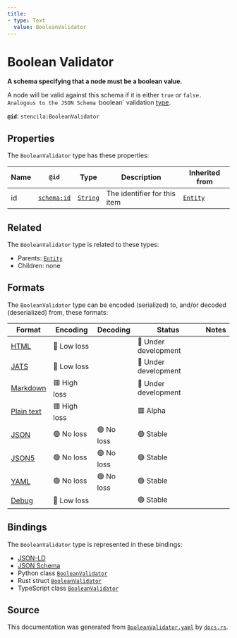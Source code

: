 ```yaml
---
title:
- type: Text
  value: BooleanValidator
---
```


# Boolean Validator

**A schema specifying that a node must be a boolean value.**

A node will be valid against this schema if it is either `true` or `false.
Analogous to the JSON Schema `boolean` validation [type](https://json-schema.org/draft/2019-09/json-schema-validation.html#rfc.section.6.1.1).


**`@id`**: `stencila:BooleanValidator`

## Properties

The `BooleanValidator` type has these properties:

| Name | `@id`                                | Type                                                               | Description                  | Inherited from                                                      |
| ---- | ------------------------------------ | ------------------------------------------------------------------ | ---------------------------- | ------------------------------------------------------------------- |
| id   | [`schema:id`](https://schema.org/id) | [`String`](https://stencila.dev/docs/reference/schema/data/string) | The identifier for this item | [`Entity`](https://stencila.dev/docs/reference/schema/other/entity) |

## Related

The `BooleanValidator` type is related to these types:

- Parents: [`Entity`](https://stencila.dev/docs/reference/schema/other/entity)
- Children: none

## Formats

The `BooleanValidator` type can be encoded (serialized) to, and/or decoded (deserialized) from, these formats:

| Format                                                           | Encoding       | Decoding     | Status                 | Notes |
| ---------------------------------------------------------------- | -------------- | ------------ | ---------------------- | ----- |
| [HTML](https://stencila.dev/docs/reference/formats/{name})       | 🔷 Low loss     |              | 🚧 Under development    |       |
| [JATS](https://stencila.dev/docs/reference/formats/{name})       | 🔷 Low loss     |              | 🚧 Under development    |       |
| [Markdown](https://stencila.dev/docs/reference/formats/{name})   | 🟥 High loss    |              | 🚧 Under development    |       |
| [Plain text](https://stencila.dev/docs/reference/formats/{name}) | 🟥 High loss    |              | 🟥 Alpha                |       |
| [JSON](https://stencila.dev/docs/reference/formats/{name})       | 🟢 No loss      | 🟢 No loss    | 🟢 Stable               |       |
| [JSON5](https://stencila.dev/docs/reference/formats/{name})      | 🟢 No loss      | 🟢 No loss    | 🟢 Stable               |       |
| [YAML](https://stencila.dev/docs/reference/formats/{name})       | 🟢 No loss      | 🟢 No loss    | 🟢 Stable               |       |
| [Debug](https://stencila.dev/docs/reference/formats/{name})      | 🔷 Low loss     |              | 🟢 Stable               |       |

## Bindings

The `BooleanValidator` type is represented in these bindings:

- [JSON-LD](https://stencila.dev/BooleanValidator.jsonld)
- [JSON Schema](https://stencila.dev/BooleanValidator.schema.json)
- Python class [`BooleanValidator`](https://github.com/stencila/stencila/blob/main/python/stencila/types/boolean_validator.py)
- Rust struct [`BooleanValidator`](https://github.com/stencila/stencila/blob/main/rust/schema/src/types/boolean_validator.rs)
- TypeScript class [`BooleanValidator`](https://github.com/stencila/stencila/blob/main/typescript/src/types/BooleanValidator.ts)

## Source

This documentation was generated from [`BooleanValidator.yaml`](https://github.com/stencila/stencila/blob/main/schema/BooleanValidator.yaml) by [`docs.rs`](https://github.com/stencila/stencila/blob/main/rust/schema-gen/src/docs.rs).
